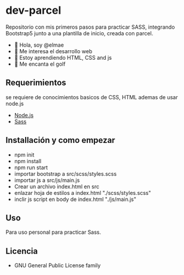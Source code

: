 # dev-parcel

Repositorio con mis primeros pasos para practicar SASS, integrando Bootstrap5 junto a una plantilla de inicio, creada con parcel.

- 👋 Hola, soy @elmae
- 👀 Me interesa el desarrollo web
- 🌱 Estoy aprendiendo HTML, CSS and js
- 💞️ Me encanta el golf

## Requerimientos

se requiere de conocimientos basicos de CSS, HTML ademas de usar node.js

- [Node.js](https://nodejs.org/)
- [Sass](https://sass-lang.com/)

## Installación y como empezar

- npm init
- npm install
- npm run start
- importar bootstrap a src/scss/styles.scss
- importar js a src/js/main.js
- Crear un archivo index.html en src
- enlazar hoja de estilos a index.html "./scss/styles.scss"
- inclir js script en body de index.html "./js/main.js"

## Uso

Para uso personal para practicar Sass.

## Licencia

- GNU General Public License family
